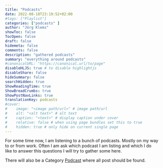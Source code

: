 ```yaml
---
title: "Podcasts"
date: 2022-08-18T23:19:52+02:00
#tags: ["Playlist"]
categories: ["podcasts" ]
author: "Jörg Klems"
showToc: false
TocOpen: false
draft: false
hidemeta: false
comments: false
description: "gathered podcasts"
summary: "everything around podcasts"
#canonicalURL: "https://canonical.url/to/page"
disableHLJS: true # to disable highlightjs
disableShare: false
hideSummary: false
searchHidden: true
ShowReadingTime: true
ShowBreadCrumbs: true
ShowPostNavLinks: true
translationKey: podcasts
#cover:
#    image: "<image path/url>" # image path/url
#    alt: "<alt text>" # alt text
#    caption: "<text>" # display caption under cover
#    relative: false # when using page bundles set this to true
#    hidden: true # only hide on current single page
---
```


For some time now, I am listening to a bunch of podcasts. Mostly on my way to or from work.
Often I am ask which podcast I am listing and which I do like to answer this questions I will try to gather some here.

There will also be a Category [Podcast](/en/categories/podcasts/) where all post should be found.
